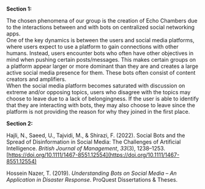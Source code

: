   
**Section 1:**

The chosen phenomena of our group is the creation of Echo Chambers due to the interactions between and with bots on centralized social networking apps.   
One of the key dynamics is between the users and social media platforms, where users expect to use a platform to gain connections with other humans. Instead, users encounter bots who often have other objectives in mind when pushing certain posts/messages. This makes certain groups on a platform appear larger or more dominant than they are and creates a large active social media presence for them. These bots often consist of content creators and amplifiers.  
When the social media platform becomes saturated with discussion on extreme and/or opposing topics, users who disagree with the topics may choose to leave due to a lack of belongingness. If the user is able to identify that they are interacting with bots, they may also choose to leave since the platform is not providing the reason for why they joined in the first place.

**Section 2:**

Hajli, N., Saeed, U., Tajvidi, M., & Shirazi, F. (2022). Social Bots and the Spread of Disinformation in Social Media: The Challenges of Artificial Intelligence. *British Journal of Management*, *33*(3), 1238–1253. [https://doi.org/10.1111/1467-8551.12554](https://doi.org/10.1111/1467-8551.12554)

Hossein Nazer, T. (2019). *Understanding Bots on Social Media – An Application in Disaster Response*. ProQuest Dissertations & Theses.

